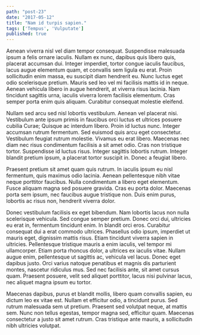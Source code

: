 ```yaml
---
path: "post-23"
date: "2017-05-12"
title: "Nam id turpis sapien."
tags: ['Tempus', 'Vulputate']
published: true
---
```


Aenean viverra nisl vel diam tempor consequat. Suspendisse malesuada ipsum a felis ornare iaculis. Nullam ex nunc, dapibus quis libero quis, placerat accumsan dui. Integer imperdiet, tortor congue iaculis faucibus, lacus augue elementum quam, et convallis sem ligula eu erat. Proin sollicitudin enim massa, eu suscipit diam hendrerit eu. Nunc luctus eget odio scelerisque pretium. Mauris sed leo vel mi facilisis mattis id in neque. Aenean vehicula libero in augue hendrerit, at viverra risus lacinia. Nam tincidunt sagittis urna, iaculis viverra lorem facilisis elementum. Cras semper porta enim quis aliquam. Curabitur consequat molestie eleifend.

Nullam sed arcu sed nisl lobortis vestibulum. Aenean vel placerat nisi. Vestibulum ante ipsum primis in faucibus orci luctus et ultrices posuere cubilia Curae; Quisque ac interdum libero. Proin id luctus nunc. Integer accumsan rutrum fermentum. Sed euismod quis arcu eget consectetur. Vestibulum feugiat rutrum molestie. Vivamus eu erat libero. Maecenas nec diam nec risus condimentum facilisis a sit amet odio. Cras non tristique tortor. Suspendisse id luctus risus. Integer sagittis lobortis rutrum. Integer blandit pretium ipsum, a placerat tortor suscipit in. Donec a feugiat libero.

Praesent pretium sit amet quam quis rutrum. In iaculis ipsum eu nisl fermentum, quis maximus odio lacinia. Aenean pellentesque nibh vitae neque porttitor faucibus. Nulla condimentum a libero eget elementum. Fusce aliquam magna sed posuere gravida. Cras eu porta dolor. Maecenas porta sem ipsum, nec faucibus augue tristique non. Duis enim purus, lobortis ac risus non, hendrerit viverra dolor.

Donec vestibulum facilisis ex eget bibendum. Nam lobortis lacus non nulla scelerisque vehicula. Sed congue semper pretium. Donec orci dui, ultricies eu erat in, fermentum tincidunt enim. In blandit orci eros. Curabitur consequat dui a erat commodo ultrices. Phasellus odio ipsum, imperdiet ut mauris eget, dignissim mattis risus. Etiam tincidunt viverra sapien in ultricies. Pellentesque tristique mauris a enim iaculis, vel tempor mi ullamcorper. Etiam porta rhoncus dolor, a ultrices ex iaculis vitae. Nullam augue enim, pellentesque ut sagittis ac, vehicula vel lacus. Donec eget dapibus justo. Orci varius natoque penatibus et magnis dis parturient montes, nascetur ridiculus mus. Sed nec facilisis ante, sit amet cursus quam. Praesent posuere, velit sed aliquet porttitor, lacus nisi pulvinar lacus, nec aliquet magna ipsum eu tortor.

Maecenas dapibus, purus et blandit mollis, libero quam convallis sapien, eu dictum leo ex vitae est. Nullam et efficitur odio, a tincidunt purus. Sed rutrum malesuada sem ut pretium. Praesent sed volutpat neque, at mattis sem. Nunc non tellus egestas, tempor magna sed, efficitur quam. Maecenas consectetur a justo sit amet rutrum. Cras tristique ante mauris, a sollicitudin nibh ultricies volutpat.